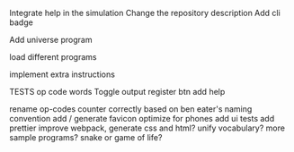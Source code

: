Integrate help in the simulation
Change the repository description
Add cli badge

Add universe program

load different programs

implement extra instructions

TESTS op code words
Toggle output register btn
add help

rename op-codes counter correctly based on ben eater's naming convention
add / generate favicon
optimize for phones
add ui tests
add prettier
improve webpack, generate css and html?
unify vocabulary?
more sample programs?
snake or game of life?